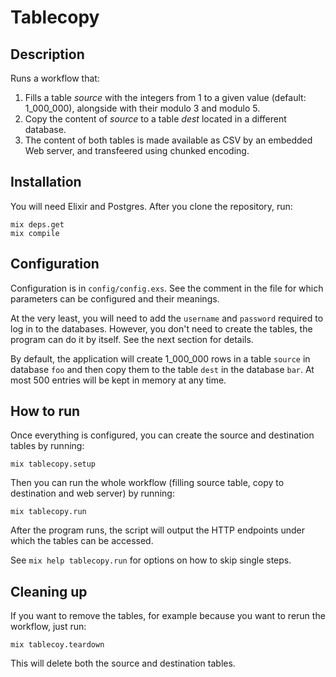 # Tablecopy

## Description

Runs a workflow that:

1. Fills a table *source* with the integers from 1 to a given value (default: 1_000_000), alongside with their modulo 3 and modulo 5.
1. Copy the content of *source* to a table *dest* located in a different database. 
1. The content of both tables is made available as CSV by an embedded Web server, and transfeered using chunked encoding.

## Installation

You will need Elixir and Postgres. After you clone the repository, run:

```
mix deps.get
mix compile
```
## Configuration

Configuration is in `config/config.exs`. See the comment in the file for which parameters can be configured and their meanings.

At the very least, you will need to add the `username` and `password` required to log in to the databases.
However, you don't need to create the tables, the program can do it by itself. See the next section for details.

By default, the application will create 1_000_000 rows in a table `source` in database `foo` and then copy them to
the table `dest` in the database `bar`. At most 500 entries will be kept in memory at any time.

## How to run

Once everything is configured, you can create the source and destination tables by running:

`mix tablecopy.setup`

Then you can run the whole workflow (filling source table, copy to destination and web server) by running:

`mix tablecopy.run`

After the program runs, the script will output the HTTP endpoints under which the tables can be accessed.

See `mix help tablecopy.run` for options on how to skip single steps.

## Cleaning up

If you want to remove the tables, for example because you want to rerun the workflow, just run:

`mix tablecoy.teardown`

This will delete both the source and destination tables.





